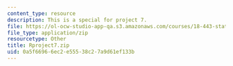 ```yaml
---
content_type: resource
description: This is a special for project 7.
file: https://ol-ocw-studio-app-qa.s3.amazonaws.com/courses/18-443-statistics-for-applications-spring-2015/0a5f66966ec2e55538c27a9d61ef133b_Rproject7.zip
file_type: application/zip
resourcetype: Other
title: Rproject7.zip
uid: 0a5f6696-6ec2-e555-38c2-7a9d61ef133b
---
```

